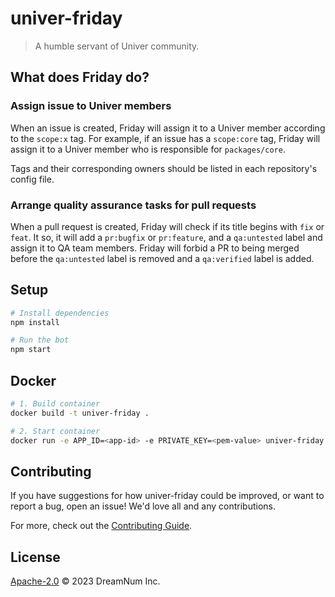 # univer-friday

> A humble servant of Univer community.

## What does Friday do?

### Assign issue to Univer members

When an issue is created, Friday will assign it to a Univer member according to the `scope:x` tag. For example, if an issue has a `scope:core` tag, Friday will assign it to a Univer member who is responsible for `packages/core`.

Tags and their corresponding owners should be listed in each repository's config file.

### Arrange quality assurance tasks for pull requests

When a pull request is created, Friday will check if its title begins with `fix` or `feat`. It so, it will add a `pr:bugfix` or `pr:feature`, and a `qa:untested` label and assign it to QA team members. Friday will forbid a PR to being merged before the `qa:untested` label is removed and a `qa:verified` label is added.


## Setup

```sh
# Install dependencies
npm install

# Run the bot
npm start
```

## Docker

```sh
# 1. Build container
docker build -t univer-friday .

# 2. Start container
docker run -e APP_ID=<app-id> -e PRIVATE_KEY=<pem-value> univer-friday
```

## Contributing

If you have suggestions for how univer-friday could be improved, or want to report a bug, open an issue! We'd love all and any contributions.

For more, check out the [Contributing Guide](CONTRIBUTING.md).

## License

[Apache-2.0](LICENSE) © 2023 DreamNum Inc.
